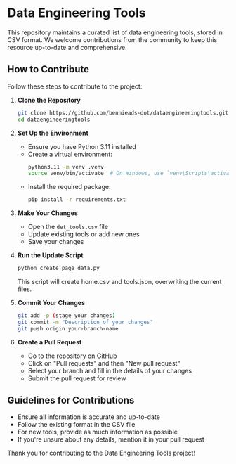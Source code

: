 # Data Engineering Tools

This repository maintains a curated list of data engineering tools, stored in CSV format. We welcome contributions from the community to keep this resource up-to-date and comprehensive.

## How to Contribute

Follow these steps to contribute to the project:

1. **Clone the Repository**
   ```bash
   git clone https://github.com/bennieads-dot/dataengineeringtools.git
   cd dataengineeringtools
   ```

2. **Set Up the Environment**
   - Ensure you have Python 3.11 installed
   - Create a virtual environment:
     ```bash
     python3.11 -m venv .venv
     source venv/bin/activate  # On Windows, use `venv\Scripts\activate`
     ```
   - Install the required package:
     ```bash
     pip install -r requirements.txt
     ```

3. **Make Your Changes**
   - Open the `det_tools.csv` file
   - Update existing tools or add new ones
   - Save your changes

4. **Run the Update Script**
   ```bash
   python create_page_data.py
   ```
   This script will create home.csv and tools.json, overwriting the current files.

5. **Commit Your Changes**
   ```bash
   git add -p (stage your changes)
   git commit -m "Description of your changes"
   git push origin your-branch-name
   ```

6. **Create a Pull Request**
   - Go to the repository on GitHub
   - Click on "Pull requests" and then "New pull request"
   - Select your branch and fill in the details of your changes
   - Submit the pull request for review

## Guidelines for Contributions

- Ensure all information is accurate and up-to-date
- Follow the existing format in the CSV file
- For new tools, provide as much information as possible
- If you're unsure about any details, mention it in your pull request

Thank you for contributing to the Data Engineering Tools project!
